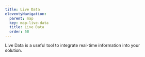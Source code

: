 ```yaml
---
title: Live Data
eleventyNavigation:
  parent: map
  key: map-live-data
  title: Live Data
  order: 50
---
```


Live Data is a useful tool to integrate real-time information into your solution.
